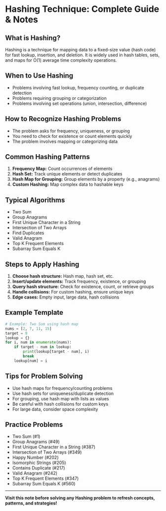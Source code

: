 # Hashing Technique: Complete Guide & Notes

## What is Hashing?
Hashing is a technique for mapping data to a fixed-size value (hash code) for fast lookup, insertion, and deletion. It is widely used in hash tables, sets, and maps for O(1) average time complexity operations.

## When to Use Hashing
- Problems involving fast lookup, frequency counting, or duplicate detection
- Problems requiring grouping or categorization
- Problems involving set operations (union, intersection, difference)

## How to Recognize Hashing Problems
- The problem asks for frequency, uniqueness, or grouping
- You need to check for existence or count elements quickly
- The problem involves mapping or categorizing data

## Common Hashing Patterns
1. **Frequency Map:** Count occurrences of elements
2. **Hash Set:** Track unique elements or detect duplicates
3. **Hash Map for Grouping:** Group elements by a property (e.g., anagrams)
4. **Custom Hashing:** Map complex data to hashable keys

## Typical Algorithms
- Two Sum
- Group Anagrams
- First Unique Character in a String
- Intersection of Two Arrays
- Find Duplicates
- Valid Anagram
- Top K Frequent Elements
- Subarray Sum Equals K

## Steps to Apply Hashing
1. **Choose hash structure:** Hash map, hash set, etc.
2. **Insert/update elements:** Track frequency, existence, or grouping
3. **Query hash structure:** Check for existence, count, or retrieve groups
4. **Handle collisions:** For custom hashing, ensure unique keys
5. **Edge cases:** Empty input, large data, hash collisions

## Example Template
```python
# Example: Two Sum using hash map
nums = [2, 7, 11, 15]
target = 9
lookup = {}
for i, num in enumerate(nums):
    if target - num in lookup:
        print(lookup[target - num], i)
        break
    lookup[num] = i
```

## Tips for Problem Solving
- Use hash maps for frequency/counting problems
- Use hash sets for uniqueness/duplicate detection
- For grouping, use hash map with lists as values
- Be careful with hash collisions for custom keys
- For large data, consider space complexity

## Practice Problems
- Two Sum (#1)
- Group Anagrams (#49)
- First Unique Character in a String (#387)
- Intersection of Two Arrays (#349)
- Happy Number (#202)
- Isomorphic Strings (#205)
- Contains Duplicate (#217)
- Valid Anagram (#242)
- Top K Frequent Elements (#347)
- Subarray Sum Equals K (#560)

---
**Visit this note before solving any Hashing problem to refresh concepts, patterns, and strategies!**
